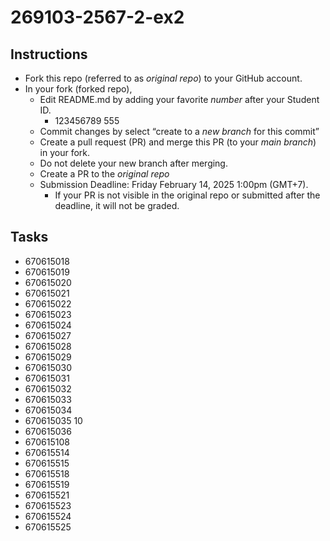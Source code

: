 # 269103-2567-2-ex2

## Instructions

* Fork this repo (referred to as *original repo*) to your GitHub account.
* In your fork (forked repo),
  * Edit README.md by adding your favorite *number* after your Student ID.
    * 123456789 555
  * Commit changes by select “create to a *new branch* for this commit”
  * Create a pull request (PR) and merge this PR (to your *main branch*) in your fork.
  * Do not delete your new branch after merging.
  * Create a PR to the *original repo*
  * Submission Deadline: Friday February 14, 2025 1:00pm (GMT+7).
    * If your PR is not visible in the original repo or submitted after the deadline, it will not be graded.

## Tasks

* 670615018
* 670615019
* 670615020
* 670615021
* 670615022
* 670615023
* 670615024
* 670615027
* 670615028
* 670615029
* 670615030
* 670615031
* 670615032
* 670615033
* 670615034
* 670615035 10
* 670615036
* 670615108
* 670615514
* 670615515
* 670615518
* 670615519
* 670615521
* 670615523
* 670615524
* 670615525
